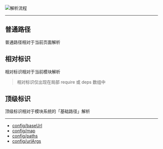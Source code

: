 ![解析流程](https://cdn.rawgit.com/pwnn/img/85512e8bc1c76c83167856d89b596fc70914e5d2/fiddle/module/AMD/resolve.svg)

---

## 普通路径

普通路径相对于当前页面解析

## 相对标识

相对标识相对于当前模块解析

> 相对标识仅出现在局部 require 或 deps 数组中

## 顶级标识

顶级标识相对于模块系统的「基础路径」解析

---

- [config/baseUrl](./config/baseUrl.md)
- [config/map](./config/map.md)
- [config/paths](./config/paths.md)
- [config/urlArgs](./config/urlArgs.md)
